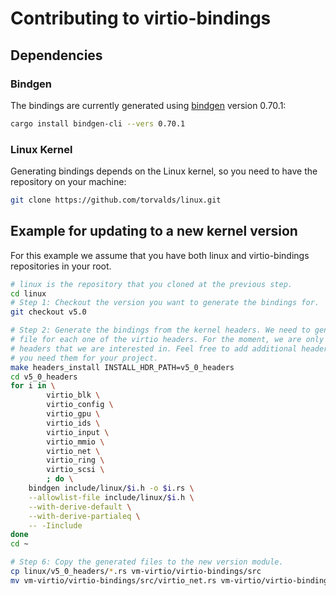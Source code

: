 # Contributing to virtio-bindings

## Dependencies

### Bindgen
The bindings are currently generated using
[bindgen](https://rust-lang.github.io/rust-bindgen/) version 0.70.1:
```bash
cargo install bindgen-cli --vers 0.70.1
```

### Linux Kernel
Generating bindings depends on the Linux kernel, so you need to have the
repository on your machine:

```bash
git clone https://github.com/torvalds/linux.git
```

## Example for updating to a new kernel version

For this example we assume that you have both linux and virtio-bindings
repositories in your root.

```bash
# linux is the repository that you cloned at the previous step.
cd linux
# Step 1: Checkout the version you want to generate the bindings for.
git checkout v5.0

# Step 2: Generate the bindings from the kernel headers. We need to generate a
# file for each one of the virtio headers. For the moment, we are only picking
# headers that we are interested in. Feel free to add additional header files if
# you need them for your project.
make headers_install INSTALL_HDR_PATH=v5_0_headers
cd v5_0_headers
for i in \
        virtio_blk \
        virtio_config \
        virtio_gpu \
        virtio_ids \
        virtio_input \
        virtio_mmio \
        virtio_net \
        virtio_ring \
        virtio_scsi \
        ; do \
    bindgen include/linux/$i.h -o $i.rs \
    --allowlist-file include/linux/$i.h \
    --with-derive-default \
    --with-derive-partialeq \
    -- -Iinclude
done
cd ~

# Step 6: Copy the generated files to the new version module.
cp linux/v5_0_headers/*.rs vm-virtio/virtio-bindings/src
mv vm-virtio/virtio-bindings/src/virtio_net.rs vm-virtio/virtio-bindings/src/virtio_net/generated.rs
```
